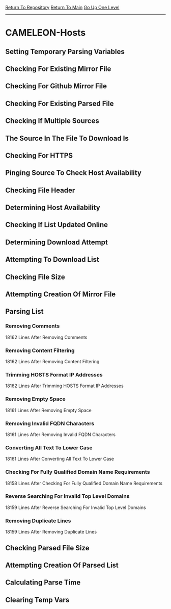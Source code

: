 [Return To Repository](https://github.com/deathbybandaid/piholeparser/)
[Return To Main](https://github.com/deathbybandaid/piholeparser/blob/master/RecentRunLogs/Mainlog.md)
[Go Up One Level](https://github.com/deathbybandaid/piholeparser/blob/master/RecentRunLogs/TopLevelScripts/30-Processing-Blacklists.md)
____________________________________
# CAMELEON-Hosts
## Setting Temporary Parsing Variables
## Checking For Existing Mirror File
## Checking For Github Mirror File
## Checking For Existing Parsed File
## Checking If Multiple Sources
## The Source In The File To Download Is
## Checking For HTTPS
## Pinging Source To Check Host Availability
## Checking File Header
## Determining Host Availability
## Checking If List Updated Online
## Determining Download Attempt
## Attempting To Download List
## Checking File Size
## Attempting Creation Of Mirror File
## Parsing List
### Removing Comments
18162 Lines After Removing Comments
### Removing Content Filtering
18162 Lines After Removing Content Filtering
### Trimming HOSTS Format IP Addresses
18162 Lines After Trimming HOSTS Format IP Addresses
### Removing Empty Space
18161 Lines After Removing Empty Space
### Removing Invalid FQDN Characters
18161 Lines After Removing Invalid FQDN Characters
### Converting All Text To Lower Case
18161 Lines After Converting All Text To Lower Case
### Checking For Fully Qualified Domain Name Requirements
18158 Lines After Checking For Fully Qualified Domain Name Requirements
### Reverse Searching For Invalid Top Level Domains
18159 Lines After Reverse Searching For Invalid Top Level Domains
### Removing Duplicate Lines
18159 Lines After Removing Duplicate Lines
## Checking Parsed File Size
## Attempting Creation Of Parsed List
## Calculating Parse Time
## Clearing Temp Vars
